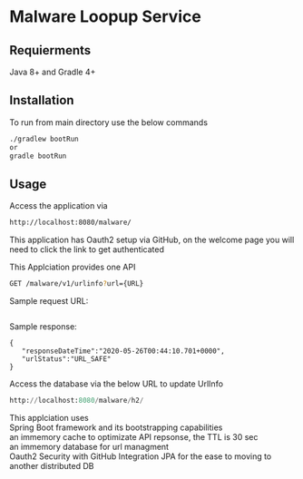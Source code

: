# Malware Loopup Service

## Requierments 
Java 8+ and Gradle 4+

## Installation

To run from main directory use the below commands

```bash
./gradlew bootRun 
or 
gradle bootRun
```

## Usage

Access the application via 

```bash
http://localhost:8080/malware/
```

This application has Oauth2 setup via GitHub, on the welcome page you will need to click the link to get authenticated

This Applciation provides one API 

```bash
GET /malware/v1/urlinfo?url={URL}
```

Sample request URL:

```http://localhost:8080/malware/v1/urlinfo?url=www.test.com
```
Sample response:
```
{
   "responseDateTime":"2020-05-26T00:44:10.701+0000",
   "urlStatus":"URL_SAFE"
}
```

Access the database via the below URL to update UrlInfo 

```python
http://localhost:8080/malware/h2/
```
This applciation uses <br />
Spring Boot framework and its bootstrapping capabilities <br />
an immemory cache to optimizate API repsonse, the TTL is 30 sec <br />
an immemory database for url managment <br />
Oauth2 Security with GitHub Integration JPA for the ease to moving to another distributed DB<br />
